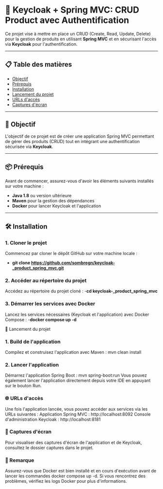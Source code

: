 # 🚀 Keycloak + Spring MVC: CRUD Product avec Authentification

Ce projet vise à mettre en place un CRUD (Create, Read, Update, Delete) pour la gestion de produits en utilisant **Spring MVC** et en sécurisant l'accès via **Keycloak** pour l'authentification.

---

## 📋 Table des matières
- [Objectif](#-objectif)
- [Prérequis](#-prérequis)
- [Installation](#-installation)
- [Lancement du projet](#-lancement-du-projet)
- [URLs d'accès](#-urls-daccès)
- [Captures d'écran](#-captures-décran)

---

## 🎯 Objectif
L'objectif de ce projet est de créer une application Spring MVC permettant de gérer des produits (CRUD) tout en intégrant une authentification sécurisée via **Keycloak**.

---

## 📦 Prérequis
Avant de commencer, assurez-vous d'avoir les éléments suivants installés sur votre machine :

- **Java 1.8** ou version ultérieure
- **Maven** pour la gestion des dépendances
- **Docker** pour lancer Keycloak et l'application

---

## 🛠 Installation

### 1. Cloner le projet
Commencez par cloner le dépôt GitHub sur votre machine locale :
- **git clone https://github.com/sombregn/keycloak-_product_spring_mvc.git**

### 2. Accéder au répertoire du projet
Accédez au répertoire du projet cloné :
-**cd keycloak-_product_spring_mvc**

### 3. Démarrer les services avec Docker
Lancez les services nécessaires (Keycloak et l'application) avec Docker Compose :
-**docker compose up -d**

🚀 Lancement du projet
### 1. Build de l'application
Compilez et construisez l'application avec Maven :
mvn clean install

### 2. Lancer l'application
Démarrez l'application Spring Boot :
mvn spring-boot:run
Vous pouvez également lancer l'application directement depuis votre IDE en appuyant sur le bouton Run.

### 🌐 URLs d'accès
Une fois l'application lancée, vous pouvez accéder aux services via les URLs suivantes :
Application Spring MVC : http://localhost:8092
Console d'administration Keycloak : http://localhost:8181

### 📸 Captures d'écran
Pour visualiser des captures d'écran de l'application et de Keycloak, consultez le dossier captures dans le projet.

### 📝 Remarque
Assurez-vous que Docker est bien installé et en cours d'exécution avant de lancer les commandes docker compose up -d. Si vous rencontrez des problèmes, vérifiez les logs Docker pour plus d'informations.
